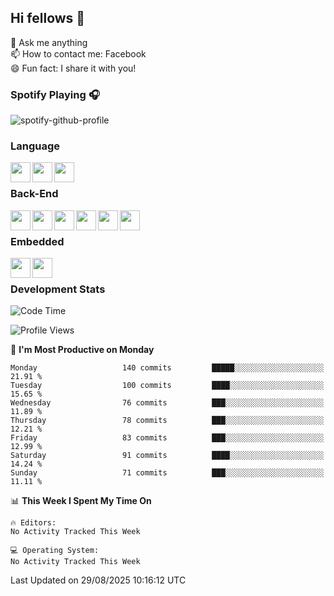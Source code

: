 ## Hi fellows 👋 
💬 Ask me anything <br>
📫 How to contact me: Facebook <br>
😄 Fun fact: I share it with you! <br>

### Spotify Playing 🎧
![spotify-github-profile](https://spotify-github-profile.kittinanx.com/api/view?uid=31tpqxn65acxc2qtzb26nammy2cu&cover_image=true&theme=novatorem&show_offline=false&background_color=121212&interchange=false&bar_color=53b14f&bar_color_cover=false)

### Language
<img align='left' height='32' width='32' src="https://cdn.jsdelivr.net/npm/simple-icons@15.11.0/icons/cplusplus.svg"/>
<img align='left' height='32' width='32' src="https://cdn.jsdelivr.net/npm/simple-icons@15.11.0/icons/python.svg"/>
<img align='left' height='32' width='32' src="https://cdn.jsdelivr.net/npm/simple-icons@15.11.0/icons/php.svg"/> <br>

### Back-End
<img align='left' height='32' width='32' src="https://cdn.jsdelivr.net/npm/simple-icons@15.11.0/icons/sublimetext.svg"/>
<img align='left' height='32' width='32' src="https://cdn.jsdelivr.net/npm/simple-icons@15.11.0/icons/phpstorm.svg"/>
<img align='left' height='32' width='32' src="https://cdn.jsdelivr.net/npm/simple-icons@15.11.0/icons/laragon.svg"/>
<img align='left' height='32' width='32' src="https://cdn.jsdelivr.net/npm/simple-icons@15.11.0/icons/mysql.svg"/>
<img align='left' height='32' width='32' src="https://cdn.jsdelivr.net/npm/simple-icons@15.11.0/icons/jquery.svg"/>
<img align='left' height='32' width='32' src="https://cdn.jsdelivr.net/npm/simple-icons@15.11.0/icons/laravel.svg"/> <br>

### Embedded
<img align="left" width="32" height="32" src="https://svgrepo.com/show/521330/vscode-16.svg"/>
<img align="left" width="32" height="32" src="https://cdn.jsdelivr.net/npm/simple-icons@15.11.0/icons/platformio.svg"/> <br>

### Development Stats
<!--START_SECTION:waka-->
![Code Time](http://img.shields.io/badge/Code%20Time-1%2C399%20hrs%2019%20mins-blue)

![Profile Views](http://img.shields.io/badge/Profile%20Views-252-blue)

📅 **I'm Most Productive on Monday** 

```text
Monday                   140 commits         █████░░░░░░░░░░░░░░░░░░░░   21.91 % 
Tuesday                  100 commits         ████░░░░░░░░░░░░░░░░░░░░░   15.65 % 
Wednesday                76 commits          ███░░░░░░░░░░░░░░░░░░░░░░   11.89 % 
Thursday                 78 commits          ███░░░░░░░░░░░░░░░░░░░░░░   12.21 % 
Friday                   83 commits          ███░░░░░░░░░░░░░░░░░░░░░░   12.99 % 
Saturday                 91 commits          ████░░░░░░░░░░░░░░░░░░░░░   14.24 % 
Sunday                   71 commits          ███░░░░░░░░░░░░░░░░░░░░░░   11.11 % 
```


📊 **This Week I Spent My Time On** 

```text
🔥 Editors: 
No Activity Tracked This Week

💻 Operating System: 
No Activity Tracked This Week
```


 Last Updated on 29/08/2025 10:16:12 UTC
<!--END_SECTION:waka-->

